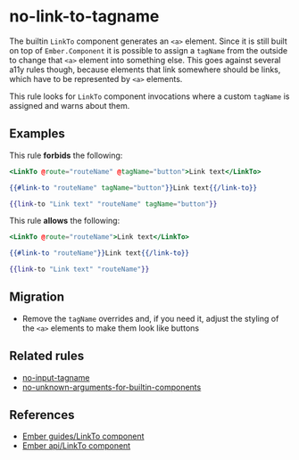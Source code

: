 # no-link-to-tagname

The builtin `LinkTo` component generates an `<a>` element. Since it is still
built on top of `Ember.Component` it is possible to assign a `tagName` from the
outside to change that `<a>` element into something else. This goes against
several a11y rules though, because elements that link somewhere should be links,
which have to be represented by `<a>` elements.

This rule looks for `LinkTo` component invocations where a custom `tagName` is
assigned and warns about them.

## Examples

This rule **forbids** the following:

```hbs
<LinkTo @route="routeName" @tagName="button">Link text</LinkTo>
```

```hbs
{{#link-to "routeName" tagName="button"}}Link text{{/link-to}}
```

```hbs
{{link-to "Link text" "routeName" tagName="button"}}
```

This rule **allows** the following:

```hbs
<LinkTo @route="routeName">Link text</LinkTo>
```

```hbs
{{#link-to "routeName"}}Link text{{/link-to}}
```

```hbs
{{link-to "Link text" "routeName"}}
```

## Migration

- Remove the `tagName` overrides and, if you need it, adjust the styling of the
  `<a>` elements to make them look like buttons

## Related rules

- [no-input-tagname](no-input-tagname.md)
- [no-unknown-arguments-for-builtin-components](no-unknown-arguments-for-builtin-components.md)

## References

- [Ember guides/LinkTo component](https://guides.emberjs.com/release/routing/linking-between-routes/#toc_the-linkto--component)
- [Ember api/LinkTo component](https://api.emberjs.com/ember/release/classes/Ember.Templates.components/methods/LinkTo?anchor=LinkTo)
